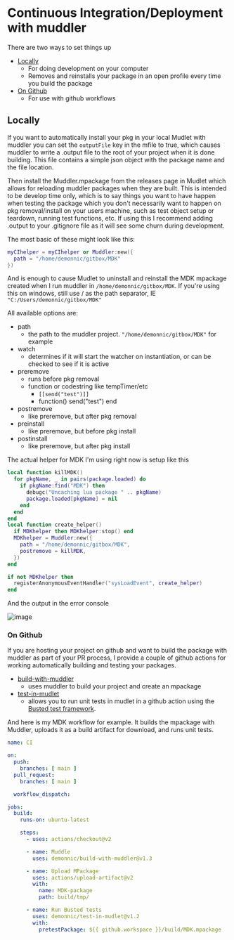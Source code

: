 # Continuous Integration/Deployment with muddler

There are two ways to set things up

* [Locally](#locally)
  * For doing development on your computer
  * Removes and reinstalls your package in an open profile every time you build the package
* [On Github](#on-github)
  * For use with github workflows

## Locally

If you want to automatically install your pkg in your local Mudlet with muddler you can set the `outputFile` key in the mfile to true, which causes muddler to write a .output file to the root of your project when it is done building. This file contains a simple json object with the package name and the file location.

Then install the Muddler.mpackage from the releases page in Mudlet which allows for reloading muddler packages when they are built. This is intended to be develop time only, which is to say things you want to have happen when testing the package which you don't necessarily want to happen on pkg removal/install on your users machine, such as test object setup or teardown, running test functions, etc. If using this I recommend adding .output to your .gitignore file as it will see some churn during development.

The most basic of these might look like this:

```lua
myCIhelper = myCIhelper or Muddler:new({
  path = "/home/demonnic/gitbox/MDK"
})
```

And is enough to cause Mudlet to uninstall and reinstall the MDK mpackage created when I run muddler in `/home/demonnic/gitbox/MDK`. If you're using this on windows, still use / as the path separator, IE `"C:/Users/demonnic/gitbox/MDK"`

All available options are:

* path
  * the path to the muddler project. `"/home/demonnic/gitbox/MDK"` for example
* watch
  * determines if it will start the watcher on instantiation, or can be checked to see if it is active
* preremove
  * runs before pkg removal
  * function or codestring like tempTimer/etc
    * `[[send("test")]]`
    * function() send("test") end
* postremove
  * like preremove, but after pkg removal
* preinstall
  * like preremove, but before pkg install
* postinstall
  * like preremove, but after pkg install

The actual helper for MDK I'm using right now is setup like this

```lua
local function killMDK()
  for pkgName, _ in pairs(package.loaded) do
    if pkgName:find("MDK") then
      debugc("Uncaching lua package " .. pkgName)
      package.loaded[pkgName] = nil
    end
  end
end
local function create_helper()
  if MDKhelper then MDKhelper:stop() end
  MDKhelper = Muddler:new({
    path = "/home/demonnic/gitbox/MDK",
    postremove = killMDK,
  })
end

if not MDKhelper then
  registerAnonymousEventHandler("sysLoadEvent", create_helper)
end
```

And the output in the error console 

![image](https://user-images.githubusercontent.com/3660/122658910-60f96000-d140-11eb-9629-28b4413dbae8.png)

### On Github

If you are hosting your project on github and want to build the package with muddler as part of your PR process, I provide a couple of github actions for working automatically building and testing your packages.

* [build-with-muddler](https://github.com/marketplace/actions/build-with-muddler)
  * uses muddler to build your project and create an mpackage
* [test-in-mudlet](https://github.com/marketplace/actions/run-busted-tests-in-mudlet)
  * allows you to run unit tests in mudlet in a github action using the [Busted test framework](https://lunarmodules.github.io/busted/).

And here is my MDK workflow for example. It builds the mpackage with Muddler, uploads it as a build artifact for download, and runs unit tests.

```yaml
name: CI

on:
  push:
    branches: [ main ]
  pull_request:
    branches: [ main ]

  workflow_dispatch:

jobs:
  build:
    runs-on: ubuntu-latest

    steps:
      - uses: actions/checkout@v2

      - name: Muddle
        uses: demonnic/build-with-muddler@v1.3

      - name: Upload MPackage
        uses: actions/upload-artifact@v2
        with:
          name: MDK-package
          path: build/tmp/

      - name: Run Busted tests
        uses: demonnic/test-in-mudlet@v1.2
        with:
          pretestPackage: ${{ github.workspace }}/build/MDK.mpackage
```